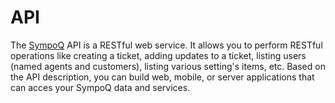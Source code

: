 # API
The [SympoQ](https://www.sympoq.com) API is a RESTful web service. It allows you to perform RESTful operations like creating a ticket, adding updates to a ticket, listing users (named agents and customers), listing various setting's items, etc. Based on the API description, you can build web, mobile, or server applications that can acces your SympoQ data and services. 
